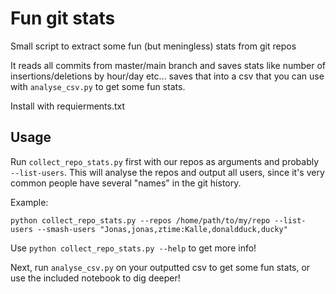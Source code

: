 # Fun git stats

Small script to extract some fun (but meningless) stats from git repos

It reads all commits from master/main branch and saves stats like number of insertions/deletions by hour/day etc...
saves that into a csv that you can use with `analyse_csv.py` to get some fun stats.

Install with requierments.txt

## Usage
Run `collect_repo_stats.py` first with our repos as arguments and probably `--list-users`. This will analyse the repos
and output all users, since it's very common people have several "names" in the git history.

Example:
```
python collect_repo_stats.py --repos /home/path/to/my/repo --list-users --smash-users "Jonas,jonas,ztime:Kalle,donaldduck,ducky"
```

Use `python collect_repo_stats.py --help` to get more info! 

Next, run `analyse_csv.py` on your outputted csv to get some fun stats, or use the included notebook to dig deeper!

